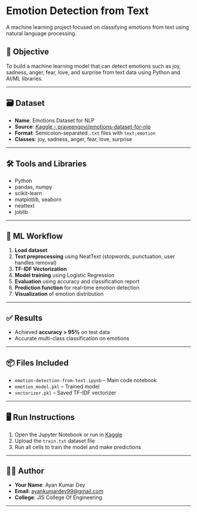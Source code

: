# Emotion Detection from Text

A machine learning project focused on classifying emotions from text using natural language processing.

## 📌 Objective
To build a machine learning model that can detect emotions such as joy, sadness, anger, fear, love, and surprise from text data using Python and AI/ML libraries.

---

## 🗃️ Dataset
- **Name**: Emotions Dataset for NLP  
- **Source**: [Kaggle - praveengovi/emotions-dataset-for-nlp](https://www.kaggle.com/datasets/praveengovi/emotions-dataset-for-nlp)  
- **Format**: Semicolon-separated `.txt` files with `text;emotion`  
- **Classes**: joy, sadness, anger, fear, love, surprise

---

## 🛠️ Tools and Libraries
- Python
- pandas, numpy
- scikit-learn
- matplotlib, seaborn
- neattext
- joblib

---

## 🧠 ML Workflow
1. **Load dataset**
2. **Text preprocessing** using NeatText (stopwords, punctuation, user handles removal)
3. **TF-IDF Vectorization**
4. **Model training** using Logistic Regression
5. **Evaluation** using accuracy and classification report
6. **Prediction function** for real-time emotion detection
7. **Visualization** of emotion distribution

---

## ✅ Results
- Achieved **accuracy > 95%** on test data
- Accurate multi-class classification on emotions

---

## 📦 Files Included
- `emotion-detection-from-text.ipynb` – Main code notebook
- `emotion_model.pkl` – Trained model
- `vectorizer.pkl` – Saved TF-IDF vectorizer

---

## 🖥️ Run Instructions
1. Open the Jupyter Notebook or run in [Kaggle](https://www.kaggle.com/)
2. Upload the `train.txt` dataset file
3. Run all cells to train the model and make predictions

---

## 👨‍💻 Author
- **Your Name**: Ayan Kumar Dey
- **Email**: ayankumardey99@gmail.com
- **College**: JIS College Of Engineering

---
